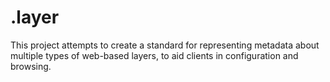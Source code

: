 # .layer

This project attempts to create a standard for representing metadata about multiple types of web-based layers, to aid clients in configuration and browsing.
